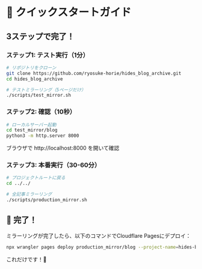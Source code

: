 # 🚀 クイックスタートガイド

## 3ステップで完了！

### ステップ1: テスト実行（1分）
```bash
# リポジトリをクローン
git clone https://github.com/ryosuke-horie/hides_blog_archive.git
cd hides_blog_archive

# テストミラーリング（5ページだけ）
./scripts/test_mirror.sh
```

### ステップ2: 確認（10秒）
```bash
# ローカルサーバー起動
cd test_mirror/blog
python3 -m http.server 8000
```
ブラウザで http://localhost:8000 を開いて確認

### ステップ3: 本番実行（30-60分）
```bash
# プロジェクトルートに戻る
cd ../../

# 全記事ミラーリング
./scripts/production_mirror.sh
```

## 🎯 完了！

ミラーリングが完了したら、以下のコマンドでCloudflare Pagesにデプロイ：

```bash
npx wrangler pages deploy production_mirror/blog --project-name=hides-blog
```

これだけです！🎉